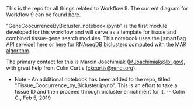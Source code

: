 This is the repo for all things related to Workflow 9. The current diagram for Workflow 9 can be found [here](https://www.lucidchart.com/documents/edit/22689882-2099-4acb-961a-fa6202f2cfd8/0).

"GeneCoocurrenceByBicluster_notebook.ipynb" is the first module developed for this workflow and will serve as a template for tissue and combined tissue-gene search modules.
This notebook uses the [smartBag API service] [here](https://smartbag.ncats.io/apidocs/) or [here](https://bicluster.renci.org/apidocs/) for [RNAseqDB biclusters](https://github.com/realmarcin/MAK_results/tree/master/results/RNAseqDB) computed with the [MAK algorithm](https://www.osti.gov/biblio/1347092-massive-associative-biclustering-mak-v1).

The primary contact for this is Marcin Joachimiak (MJoachimiak@lbl.gov), with great help from Colin Curtis (ckcurtis@renci.org).

* Note - An additional notebook has been added to the repo, titled "Tissue_Coocurrence_by_Bicluster.ipynb". This is an effort to take a tissue ID and then proceed through bicluster enrichment for it. -- Colin C., Feb 5, 2019
